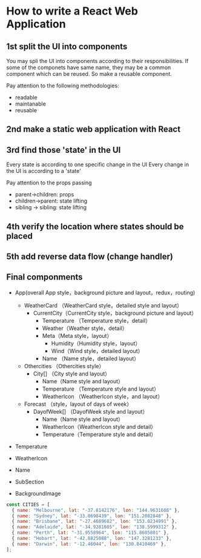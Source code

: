 # How to write a React Web Application
## 1st split the UI into components
You may spli the UI into components according to their responsibilities.  If some of the componets have same name, they may be a common component which can be reused.  So make a reusable component.

Pay attention to the following methodologies:
- readable
- maintanable
- reusable

## 2nd make a static web application with React

## 3rd find those 'state' in the UI
Every state is according to one specific change in the UI
Every change in the UI is according to a 'state'

Pay attention to the props passing
- parent->children: props
- children->parent: state lifting
- sibling -> sibling: state lifting

## 4th verify the location where states should be placed

## 5th add reverse data flow (change handler)

## Final componments 
- App(overall App style，background picture and layout，redux，routing)
  - WeatherCard （WeatherCard style，detailed style and layout）
    - CurrentCity（CurrentCity style，background picture and layout）
      - Temperature （Temperature style，detail）
      - Weather（Weather style，detail）
      - Meta（Meta style，layout）
        - Humidity（Humidity style，layout）
        - Wind（Wind style，detailed layout）
      - Name （Name style，detailed layout）
  - Othercities （Othercities style）
    - City[] （City style and layout）
      - Name（Name style and layout）
      - Temperature （Temperature style and layout）
      - WeatherIcon （WeatherIcon style，and layout）
  - Forecast （style，layout of days of week）
    - DayofWeek[] （DayofWeek style and layout）
      - Name（Name style and layout）
      - WeatherIcon（WeatherIcon style and detail）
      - Temperature（Temperature style and detail）

- Temperature
- WeatherIcon
- Name
- SubSection
- BackgroundImage

```jsx
const CITIES = [
  { name: "Melbourne", lat: "-37.8142176", lon: "144.9631608" },
  { name: "Sydney", lat: "-33.8698439", lon: "151.2082848" },
  { name: "Brisbane", lat: "-27.4689682", lon: "153.0234991" },
  { name: "Adelaide", lat: "-34.9281805", lon: "138.5999312" },
  { name: "Perth", lat: "-31.9558964", lon: "115.8605801" },
  { name: "Hobart", lat: "-42.8825088", lon: "147.3281233" },
  { name: "Darwin", lat: "-12.46044", lon: "130.8410469" },
];
```
